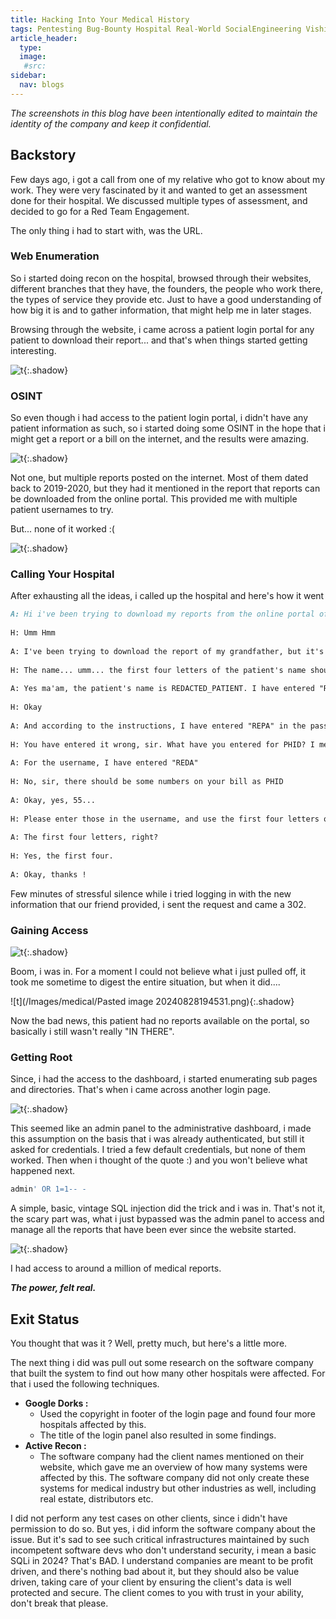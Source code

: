 ```yaml
---
title: Hacking Into Your Medical History
tags: Pentesting Bug-Bounty Hospital Real-World SocialEngineering Vishing
article_header:
  type: 
  image:
   #src: 
sidebar: 
  nav: blogs
---
```


*The screenshots in this blog have been intentionally edited to maintain the identity of the company and keep it confidential.*

## Backstory

Few days ago, i got a call from one of my relative who got to know about my work. They were very fascinated by it and wanted to get an assessment done for their hospital. We discussed  multiple types of assessment, and decided to go for a Red Team Engagement. 

The only thing i had to start with, was the URL.

### Web Enumeration

So i started doing recon on the hospital, browsed through their websites, different branches that they have, the founders, the people who work there, the types of service they provide etc. Just to have a good understanding of how big it is and to gather information, that might help me in later stages.

Browsing through the website, i came across a patient login portal for any patient to download their report... and that's when things started getting interesting.

![t](/Images/medical/1.png){:.shadow}

### OSINT

So even though i had access to the patient login portal, i didn't have any patient information as such, so i started doing some OSINT in the hope that i might get a report or a bill on the internet, and the results were amazing.

![t](/Images/medical/2.png){:.shadow}

Not one, but multiple reports posted on the internet. Most of them dated back to 2019-2020, but they had it mentioned in the report that reports can be downloaded from the online portal. This provided me with multiple patient usernames to try. 

But... none of it worked :(

![t](/Images/medical/3.png){:.shadow}

### Calling Your Hospital

After exhausting all the ideas, i called up the hospital and here's how it went

```md
A: Hi i've been trying to download my reports from the online portal of the hospital
  
H: Umm Hmm  
  
A: I've been trying to download the report of my grandfather, but it's not working.  
  
H: The name... umm... the first four letters of the patient's name should be entered in the username 
  
A: Yes ma'am, the patient's name is REDACTED_PATIENT. I have entered "REDA" in the login.  
  
H: Okay  
  
A: And according to the instructions, I have entered "REPA" in the password field  
  
H: You have entered it wrong, sir. What have you entered for PHID? I mean in the username?  
  
A: For the username, I have entered "REDA"  
  
H: No, sir, there should be some numbers on your bill as PHID  
  
A: Okay, yes, 55...  
  
H: Please enter those in the username, and use the first four letters of the patient's name as the password. Okay?  
  
A: The first four letters, right?  
  
H: Yes, the first four.  
  
A: Okay, thanks !
```

Few minutes of stressful silence while i tried logging in with the new information that our friend provided, i sent the request and came a 302.

### Gaining Access

![t](/Images/medical/4.png){:.shadow}

Boom, i was in. For a moment I could not believe what i just pulled off, it took me sometime to digest the entire situation, but when it did....

![t](/Images/medical/Pasted image 20240828194531.png){:.shadow}

Now the bad news, this patient had no reports available on the portal, so basically i still wasn't really "IN THERE".

### Getting Root

 Since, i had the access to the dashboard, i started enumerating sub pages and directories. That's when i came across another login page.

![t](/Images/medical/5.png){:.shadow}

This seemed like an admin panel to the administrative dashboard, i made this assumption on the basis that i was already authenticated, but still it asked for credentials. I tried a few default credentials, but none of them worked. Then when i thought of the quote :) and you won't believe what happened next.

```bash
admin' OR 1=1-- -
```

A simple, basic, vintage SQL injection did the trick and i was in. That's not it, the scary part was,  what i just bypassed was the admin panel to access and manage all the reports that have been ever since the website started.

![t](/Images/medical/6.png){:.shadow}

I had access to around a million of medical reports. 

***The power, felt real.***


## Exit Status

You thought that was it ? Well, pretty much, but here's a little more.

The next thing i did was pull out some research on the software company that built the system to find out how many other hospitals were affected. For that i used the following techniques.

- **Google Dorks :**
	- Used the copyright in footer of the login page and found four more hospitals affected by this.
  - The title of the login panel also resulted in some findings.
- **Active Recon :**
	- The software company had the client names mentioned on their website, which gave me an overview of how many systems were affected by this. The software company did not only create these systems for medical industry but other industries as well, including real estate, distributors etc.

I did not perform any test cases on other clients, since i didn't have permission to do so. But yes, i did inform the software company about the issue. But it's sad to see such critical infrastructures maintained by such incompetent software devs who don't understand security, i mean a basic SQLi in 2024? That's BAD. I understand companies are meant to be profit driven, and there's nothing bad about it, but they should also be value driven, taking care of your client by ensuring the client's data is well protected and secure. The client comes to you with trust in your ability, don't break that please.

